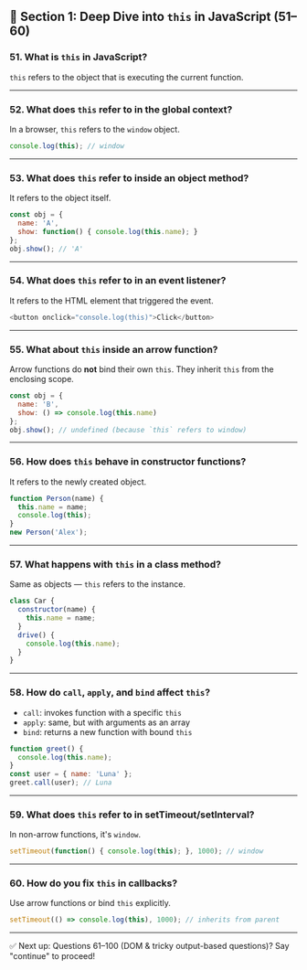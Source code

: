 

## 🔁 Section 1: Deep Dive into `this` in JavaScript (51–60)

### 51. What is `this` in JavaScript?
`this` refers to the object that is executing the current function.

---

### 52. What does `this` refer to in the global context?
In a browser, `this` refers to the `window` object.
```js
console.log(this); // window
```

---

### 53. What does `this` refer to inside an object method?
It refers to the object itself.
```js
const obj = {
  name: 'A',
  show: function() { console.log(this.name); }
};
obj.show(); // 'A'
```

---

### 54. What does `this` refer to in an event listener?
It refers to the HTML element that triggered the event.
```js
<button onclick="console.log(this)">Click</button>
```

---

### 55. What about `this` inside an arrow function?
Arrow functions do **not** bind their own `this`. They inherit `this` from the enclosing scope.
```js
const obj = {
  name: 'B',
  show: () => console.log(this.name)
};
obj.show(); // undefined (because `this` refers to window)
```

---

### 56. How does `this` behave in constructor functions?
It refers to the newly created object.
```js
function Person(name) {
  this.name = name;
  console.log(this);
}
new Person('Alex');
```

---

### 57. What happens with `this` in a class method?
Same as objects — `this` refers to the instance.
```js
class Car {
  constructor(name) {
    this.name = name;
  }
  drive() {
    console.log(this.name);
  }
}
```

---

### 58. How do `call`, `apply`, and `bind` affect `this`?
- `call`: invokes function with a specific `this`
- `apply`: same, but with arguments as an array
- `bind`: returns a new function with bound `this`

```js
function greet() {
  console.log(this.name);
}
const user = { name: 'Luna' };
greet.call(user); // Luna
```

---

### 59. What does `this` refer to in setTimeout/setInterval?
In non-arrow functions, it's `window`.
```js
setTimeout(function() { console.log(this); }, 1000); // window
```

---

### 60. How do you fix `this` in callbacks?
Use arrow functions or bind `this` explicitly.
```js
setTimeout(() => console.log(this), 1000); // inherits from parent
```

---

✅ Next up: Questions 61–100 (DOM & tricky output-based questions)? Say "continue" to proceed!

